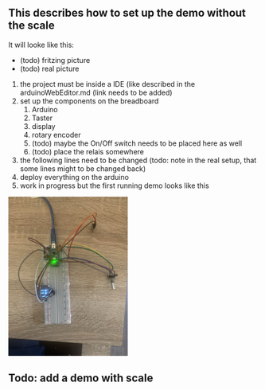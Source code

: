 ## This describes how to set up the demo without the scale

It will looke like this:

- (todo) fritzing picture
- (todo) real picture

1. the project must be inside a IDE (like described in the arduinoWebEditor.md (link needs to be added)
2. set up the components on the breadboard
   1. Arduino
   2. Taster
   3. display
   4. rotary encoder
   5. (todo) maybe the On/Off switch needs to be placed here as well
   6. (todo) place the relais somewhere
1. the following lines need to be changed (todo: note in the real setup, that some lines might to be changed back)
2. deploy everything on the arduino
3. work in progress but the first running demo looks like this<br>
<img src="./pictures/IMG_7137.jpg" width="240"> 


## Todo: add a demo with scale
